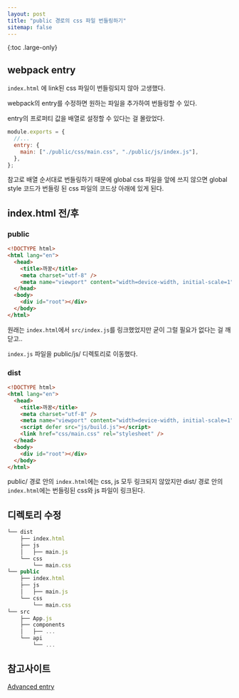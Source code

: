 ```yaml
---
layout: post
title: "public 경로의 css 파일 번들링하기"
sitemap: false
---
```


{:toc .large-only}

## webpack entry

`index.html` 에 link된 css 파일이 번들링되지 않아 고생했다.

webpack의 entry를 수정하면 원하는 파일을 추가하여 번들링할 수 있다.

entry의 프로퍼티 값을 배열로 설정할 수 있다는 걸 몰랐었다.

```js
module.exports = {
  //...
  entry: {
    main: ["./public/css/main.css", "./public/js/index.js"],
  },
};
```

참고로 배열 순서대로 번들링하기 때문에 global css 파일을 앞에 쓰지 않으면 global style 코드가 번들링 된 css 파일의 코드상 아래에 있게 된다.

## index.html 전/후

### public

```html
<!DOCTYPE html>
<html lang="en">
  <head>
    <title>까꿍</title>
    <meta charset="utf-8" />
    <meta name="viewport" content="width=device-width, initial-scale=1" />
  </head>
  <body>
    <div id="root"></div>
  </body>
</html>
```

원래는 `index.html`에서 `src/index.js`를 링크했었지만 굳이 그럴 필요가 없다는 걸 깨닫고..

`index.js` 파일을 public/js/ 디렉토리로 이동했다.

### dist

```html
<!DOCTYPE html>
<html lang="en">
  <head>
    <title>까꿍</title>
    <meta charset="utf-8" />
    <meta name="viewport" content="width=device-width, initial-scale=1" />
    <script defer src="js/build.js"></script>
    <link href="css/main.css" rel="stylesheet" />
  </head>
  <body>
    <div id="root"></div>
  </body>
</html>
```

public/ 경로 안의 `index.html`에는 css, js 모두 링크되지 않았지만 dist/ 경로 안의 `index.html`에는 번들링된 css와 js 파일이 링크된다.

## 디렉토리 수정

```js
└── dist
    ├── index.html
    ├── js
    │   ├── main.js
    └── css
        └── main.css
└── public
    ├── index.html
    ├── js
    │   ├── main.js
    └── css
        └── main.css
└── src
    ├── App.js
    ├── components
    │   ├── ...
    └── api
        └── ...
```

## 참고사이트

[Advanced entry](https://webpack.js.org/guides/entry-advanced/)
